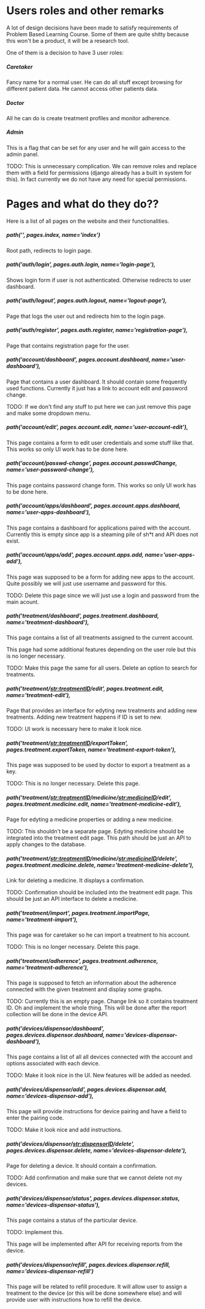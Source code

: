 # Users roles and other remarks

A lot of design decisions have been made to satisfy requirements of Problem Based Learning Course.
Some of them are quite shitty because this won't be a product, it will be a research tool.

One of them is a decision to have 3 user roles:

##### Caretaker

Fancy name for a normal user. He can do all stuff except browsing for different patient data.
He cannot access other patients data.

##### Doctor

All he can do is create treatment profiles and monitor adherence.

##### Admin

This is a flag that can be set for any user and he will gain access to the admin panel.

TODO: This is unnecessary complication. We can remove roles and replace them with a field for permissions
(django already has a built in system for this). In fact currently we do not have any need for special permissions.

# Pages and what do they do??

Here is a list of all pages on the website and their functionalities.

##### path('', pages.index, name='index')

Root path, redirects to login page.

##### path('auth/login', pages.auth.login, name='login-page'),

Shows login form if user is not authenticated.
Otherwise redirects to user dashboard.

##### path('auth/logout', pages.auth.logout, name='logout-page'),

Page that logs the user out and redirects him to the login page.

##### path('auth/register', pages.auth.register, name='registration-page'),

Page that contains registration page for the user.

##### path('account/dashboard', pages.account.dashboard, name='user-dashboard'),

Page that contains a user dashboard. It should contain some frequently used functions.
Currently it just has a link to account edit and password change.

TODO: If we don't find any stuff to put here we can just remove this page and make some dropdown menu.

##### path('account/edit', pages.account.edit, name='user-account-edit'),

This page contains a form to edit user credentials and some stuff like that.
This works so only UI work has to be done here.

##### path('account/passwd-change', pages.account.passwdChange, name='user-password-change'),

This page contains password change form.
This works so only UI work has to be done here.

##### path('account/apps/dashboard', pages.account.apps.dashboard, name='user-apps-dashboard'),

This page contains a dashboard for applications paired with the account.
Currently this is empty since app is a steaming pile of sh*t and API does not exist.

##### path('account/apps/add', pages.account.apps.add, name='user-apps-add'),

This page was supposed to be a form for adding new apps to the account. Quite
possibly we will just use username and password for this.

TODO: Delete this page since we will just use a login and password from the main acount.

##### path('treatment/dashboard', pages.treatment.dashboard, name='treatment-dashboard'),

This page contains a list of all treatments assigned to the current account.

This page had some additional features depending on the user role but this is no longer necessary.

TODO: Make this page the same for all users. Delete an option to search for treatments.

##### path('treatment/<str:treatmentID>/edit', pages.treatment.edit, name='treatment-edit'),

Page that provides an interface for edyting new treatments and adding new treatments.
Adding new treatment happens if ID is set to new.

TODO: UI work is necessary here to make it look nice.

##### path('treatment/<str:treatmentID>/exportToken', pages.treatment.exportToken, name='treatment-export-token'),

This page was supposed to be used by doctor to export a treatment as a key.

TODO: This is no longer necessary. Delete this page.

##### path('treatment/<str:treatmentID>/medicine/<str:medicineID>/edit', pages.treatment.medicine.edit, name='treatment-medicine-edit'),

Page for edyting a medicine properties or adding a new medicine.

TODO: This shouldn't be a separate page. Edyting medicine should be integrated into the treatment edit page. This
path should be just an API to apply changes to the database.

##### path('treatment/<str:treatmentID>/medicine/<str:medicineID>/delete', pages.treatment.medicine.delete, name='treatment-medicine-delete'),

Link for deleting a medicine. It displays a confirmation.

TODO: Confirmation should be included into the treatment edit page.
This should be just an API interface to delete a medicine.

##### path('treatment/import', pages.treatment.importPage, name='treatment-import'),

This page was for caretaker so he can import a treatment to his account.

TODO: This is no longer necessary. Delete this page.

##### path('treatment/adherence', pages.treatment.adherence, name='treatment-adherence'),

This page is supposed to fetch an information about the adherence connected with the given treatment
and display some graphs.

TODO: Currently this is an empty page. Change link so it contains treatment ID.
Oh and implement the whole thing. This will be done after the report collection
will be done in the device API.

##### path('devices/dispensor/dashboard', pages.devices.dispensor.dashboard, name='devices-dispensor-dashboard'),

This page contains a list of all all devices connected with the account and options associated
with each device.

TODO: Make it look nice in the UI. New features will be added as needed.

##### path('devices/dispensor/add', pages.devices.dispensor.add, name='devices-dispensor-add'),

This page will provide instructions for device pairing and have a field to enter the
pairing code.

TODO: Make it look nice and add instructions.

##### path('devices/dispensor/<str:dispensorID>/delete', pages.devices.dispensor.delete, name='devices-dispensor-delete'),

Page for deleting a device. It should contain a confirmation.

TODO: Add confirmation and make sure that we cannot delete not my devices.

##### path('devices/dispensor/status', pages.devices.dispensor.status, name='devices-dispensor-status'),

This page contains a status of the particular device.

TODO: Implement this.

This page will be implemented after API for receiving reports from the device.

##### path('devices/dispensor/refill', pages.devices.dispensor.refill, name='devices-dispensor-refill')

This page will be related to refill procedure. It will allow user to assign a treatment to the device (or this will be done
somewhere else) and will provide user with instructions how to refill the device.
